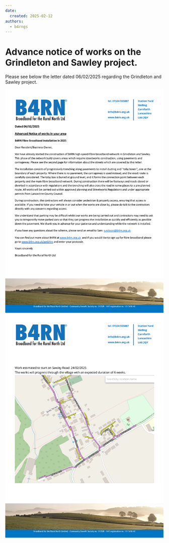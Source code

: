 ```yaml
---
date:
  created: 2025-02-12
authors:
  - b4rngs
---
```


# Advance notice of works on the Grindleton and Sawley project.

Please see below the letter dated 06/02/2025 regarding the Grindleton and Sawley project.

![image](img/Advanced%20Notice%20Letter%20GSY%20-%20Grindleton%20Village[2]_Page_1.png)
![image](img/Advanced%20Notice%20Letter%20GSY%20-%20Grindleton%20Village[2]_Page_2.png)
